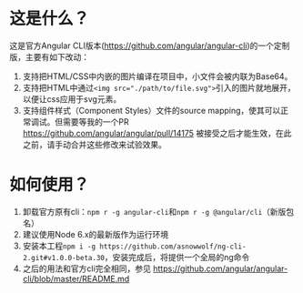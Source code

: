 # 这是什么？

这是官方Angular CLI版本(<https://github.com/angular/angular-cli>)的一个定制版，主要有如下改动：

1. 支持把HTML/CSS中内嵌的图片编译在项目中，小文件会被内联为Base64。
2. 支持把HTML中通过`<img src="./path/to/file.svg">`引入的图片就地展开，以便让css应用于svg元素。
3. 支持组件样式（Component Styles）文件的source mapping，使其可以正常调试。但需要等我的一个PR <https://github.com/angular/angular/pull/14175> 被接受之后才能生效，在此之前，请手动合并这些修改来试验效果。

# 如何使用？

1. 卸载官方原有cli：`npm r -g angular-cli`和`npm r -g @angular/cli`（新版包名）
2. 建议使用Node 6.x的最新版作为运行环境
3. 安装本工程`npm i -g https://github.com/asnowwolf/ng-cli-2.git#v1.0.0-beta.30`，安装完成后，将提供一个全局的ng命令
4. 之后的用法和官方cli完全相同，参见 <https://github.com/angular/angular-cli/blob/master/README.md>

